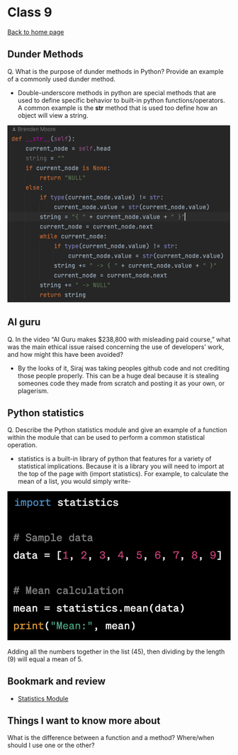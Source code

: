# Class 9

[Back to home page](../README.md)

## Dunder Methods

Q. What is the purpose of dunder methods in Python? Provide an example of a commonly used dunder method.

- Double-underscore methods in python are special methods that are used to define specific behavior to built-in python functions/operators. A common example is the __str__ method that is used too define how an object will view a string.

![__str__ method example](../401-pictures/dunder-str-method.png)

## AI guru

Q. In the video “AI Guru makes $238,800 with misleading paid course,” what was the main ethical issue raised concerning the use of developers’ work, and how might this have been avoided?

- By the looks of it, Siraj was taking peoples github code and not crediting those people properly. This can be a huge deal because it is stealing someones code they made from scratch and posting it as your own, or plagerism.

## Python statistics

Q. Describe the Python statistics module and give an example of a function within the module that can be used to perform a common statistical operation.

- statistics is a built-in library of python that features for a variety of statistical implications. Because it is a library you will need to import at the top of the page with (import statistics). For example, to calculate the mean of a list, you would simply write-

![statistics mean example using python](../401-pictures/statistics-mean-example.png)

Adding all the numbers together in the list (45), then dividing by the length (9) will equal a mean of 5.

## Bookmark and review

- [Statistics Module](https://docs.python.org/3/library/statistics.html)

## Things I want to know more about

What is the difference between a function and a method? Where/when should I use one or the other?
